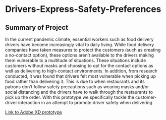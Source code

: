 # Drivers-Express-Safety-Preferences

## Summary of Project
In the current pandemic climate, essential workers such as food delivery drivers have become increasingly vital to daily living. While food delivery companies have taken measures to protect the customers (such as creating a no-contact option), these options aren’t available to the drivers making them vulnerable to a multitude of situations. These situations include customers without masks and choosing to opt for the contact options as well as delivering to high-contact environments. In addition, from research conducted, it was found that drivers felt most vulnerable when picking up food rather than delivering it. This is due to when restaurants and its patrons don’t follow safety precautions such as wearing masks and/or social distancing and the drivers have to walk through the restaurants to pick up the order. With this prototype we specifically tackle the customer-driver interaction in an attempt to promote driver safety when delivering. 

[Link to Adobe XD prototype](https://xd.adobe.com/view/81688d5d-5ee2-4dbf-a39f-9db5650bf174-d43b/)
